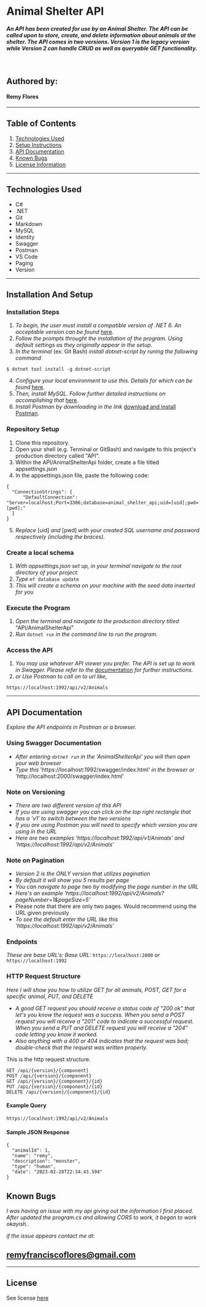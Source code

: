 # Animal Shelter API

#### _An API has been created for use by an Animal Shelter. The API can be called upon to store, create, and delete information about animals at the shelter. The API comes in two versions. Version 1 is the legacy version while Version 2 can handle CRUD as well as queryable GET functionality._

<br>

## Authored by:
#### Remy Flores
<hr >

## Table of Contents
1. [Technologies Used](#technologies-used)
2. [Setup Instructions](#installation-and-setup)
3. [API Documentation](#api-documentation)
4. [Known Bugs](#known-bugs)
5. [License Information](#license)

<hr >

## Technologies Used

- C#
- .NET
- Git
- Markdown
- MySQL
- Identity
- Swagger
- Postman
- VS Code
- Paging
- Version

<hr >

## Installation And Setup

### Installation Steps
1. _To begin, the user must install a compatible version of .NET 6. An acceptable version can be found_ [here](https://dotnet.microsoft.com/en-us/download/dotnet/6.0).
2. _Follow the prompts throught the installation of the program. Using default settings as they originally appear in the setup._
3. _In the terminal_ (ex: Git Bash) _install dotnet-script by runing the following command_
```
$ dotnet tool install -g dotnet-script
```
4. _Configure your local environment to use this. Details for which can be found_ [here](https://www.learnhowtoprogram.com/c-and-net/getting-started-with-c/installing-dotnet-script).
5. _Then, install MySQL. Follow further detailed instructions on accomplishing that_ [here](https://www.learnhowtoprogram.com/c-and-net/getting-started-with-c/installing-and-configuring-mysql).
6. _Install Postman by downloading in the link_ [download and install Postman](https://www.postman.com/downloads/).

### Repository Setup
1. Clone this repository.
2. Open your shell (e.g. Terminal or GitBash) and navigate to this project's production directory called "API".
3. Within the API/AnimalShelterApi folder, create a file titled appsettings.json
4. In the appsettings.json file, paste the following code:
```
{
  "ConnectionStrings": {
      "DefaultConnection": "Server=localhost;Port=3306;database=animal_shelter_api;uid=[uid];pwd=[pwd];"
  }
}
```
5. _Replace_ [uid] _and_ [pwd] _with your created SQL username and password respectively_ _(_including the braces_)._

### Create a local schema
1. _With appsettings.json set up, in your terminal navigate to the root directory of your project._
2. _Type_ ```ef database update```
3. _This will create a schema on your machine with the seed data inserted for you_

### Execute the Program
1. _Open the terminal and navigate to the production directory titled_ "API/AnimalShelterApi"
2. _Run_ `dotnet run` _in the command line to run the program._

### Access the API
1. _You may use whatever API viewer you prefer. The API is set up to work in Swagger. Please refer to the_ [documentation](#api-documentation) _for further instructions._
2. _or Use Postman to call on to url like,_
```
https://localhost:1992/api/v2/Animals
```
<hr >

## API Documentation
_Explore the API endpoints in Postman or a browser._

### Using Swagger Documentation
* _After entering `dotnet run` in the 'AnimalShelterApi' you will then open your web browser_
* _Type this_ 'https://localhost:1992/swagger/index.html' _in the browser or_ 'http://localhost:2000/swagger/index.html'

### Note on Versioning
* _There are two different version of this API_
* _If you are using swagger you can click on the top right rectangle that has a 'v1' to switch between the two versions_
* _If you are using Postman you will need to specify which version you are using in the URL_
* _Here are two examples 'https://localhost:1992/api/v1/Animals' and 'https://localhost:1992/api/v2/Animals'_

### Note on Pagination
* _Version 2 is the ONLY version that utilizes pagination_
* _By default it will show you 5 results per page_
* _You can navigate to page two by modifying the page number in the URL_
* _Here's an example 'https://localhost:1992/api/v2/Animals?pageNumber=1&pageSize=5'_
* Please note that there are only two pages. Would recommend using the URL given previously
* _To see the default enter the URL like this 'https://localhost:1992/api/v2/Animals'_

### Endpoints
_These are base URL's:
Base URL:_ `https://localhost:2000` _or_ `https://localhost:1992`

### HTTP Request Structure
_Here I will show you how to utilize GET for all animals, POST, GET for a specific animal, PUT, and DELETE_
* _A good GET request you should receive a status code of "200 ok" that let's you know the request was a success. When you send a POST request you will receive a "201" code to indicate a successful request. When you send a PUT and DELETE request you will receive a "204" code letting you know it worked._
* _Also anything with a 400 or 404 indicates that the request was bad; double-check that the request was written properly._

This is the http request structure.

```
GET /api/{version}/{component}
POST /api/{version}/{component}
GET /api/{version}/{component}/{id}
PUT /api/{version}/{component}/{id}
DELETE /api/{version}/{component}/{id}
```

#### Example Query
```
https://localhost:1992/api/v2/Animals
```
#### Sample JSON Response
```
{
  "animalId": 1,
  "name": "remy",
  "description": "monster",
  "type": "human",
  "date": "2023-02-20T22:34:43.594"
}
```

## Known Bugs
_I was having an issue with my api giving out the information I first placed. After updated the program.cs and allowing CORS to work, it began  to work okayish.._

_if the issue appears contact me at_:
<br> 
## <remyfranciscoflores@gmail.com>

<hr >

## License

See license [here](./LICENSE.md)
